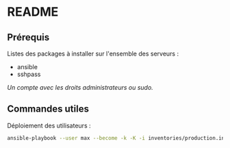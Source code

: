 README
=========

Prérequis
------------

Listes des packages à installer sur l'ensemble des serveurs :

* ansible
* sshpass

_Un compte avec les droits administrateurs ou sudo._


Commandes utiles
------------------

Déploiement des utilisateurs : 
```sh 
ansible-playbook --user max --become -k -K -i inventories/production.ini playbooks/users.yml
```